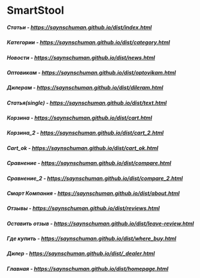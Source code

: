 # SmartStool

##### Статьи - https://saynschuman.github.io/dist/index.html
##### Категории - https://saynschuman.github.io/dist/category.html
##### Новости - https://saynschuman.github.io/dist/news.html
##### Оптовикам - https://saynschuman.github.io/dist/optovikam.html
##### Дилерам - https://saynschuman.github.io/dist/dileram.html
##### Статья(single) - https://saynschuman.github.io/dist/text.html
##### Корзина - https://saynschuman.github.io/dist/cart.html
##### Корзина_2 - https://saynschuman.github.io/dist/cart_2.html
##### Cart_ok - https://saynschuman.github.io/dist/cart_ok.html
##### Сравнение - https://saynschuman.github.io/dist/compare.html
##### Сравнение_2 - https://saynschuman.github.io/dist/compare_2.html
##### Смарт Компания - https://saynschuman.github.io/dist/about.html
##### Отзывы - https://saynschuman.github.io/dist/reviews.html
##### Оставить отзыв - https://saynschuman.github.io/dist/leave-review.html
##### Где купить - https://saynschuman.github.io/dist/where_buy.html
##### Дилер - https://saynschuman.github.io/dist/_dealer.html
##### Главная - https://saynschuman.github.io/dist/homepage.html